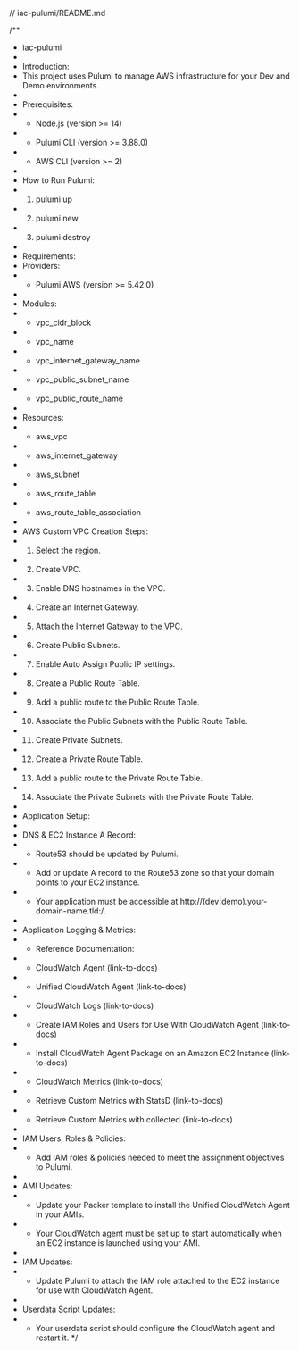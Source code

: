 // iac-pulumi/README.md

/**
 * iac-pulumi
 * 
 * Introduction:
 * This project uses Pulumi to manage AWS infrastructure for your Dev and Demo environments.
 * 
 * Prerequisites:
 * - Node.js (version >= 14)
 * - Pulumi CLI (version >= 3.88.0)
 * - AWS CLI (version >= 2)
 * 
 * How to Run Pulumi:
 * 1. pulumi up
 * 2. pulumi new
 * 3. pulumi destroy
 * 
 * Requirements:
 * Providers:
 * - Pulumi AWS (version >= 5.42.0)
 * 
 * Modules:
 * - vpc_cidr_block
 * - vpc_name
 * - vpc_internet_gateway_name
 * - vpc_public_subnet_name
 * - vpc_public_route_name
 * 
 * Resources:
 * - aws_vpc
 * - aws_internet_gateway
 * - aws_subnet
 * - aws_route_table
 * - aws_route_table_association
 * 
 * AWS Custom VPC Creation Steps:
 * 1. Select the region.
 * 2. Create VPC.
 * 3. Enable DNS hostnames in the VPC.
 * 4. Create an Internet Gateway.
 * 5. Attach the Internet Gateway to the VPC.
 * 6. Create Public Subnets.
 * 7. Enable Auto Assign Public IP settings.
 * 8. Create a Public Route Table.
 * 9. Add a public route to the Public Route Table.
 * 10. Associate the Public Subnets with the Public Route Table.
 * 11. Create Private Subnets.
 * 12. Create a Private Route Table.
 * 13. Add a public route to the Private Route Table.
 * 14. Associate the Private Subnets with the Private Route Table.
 * 
 * Application Setup:
 * 
 * DNS & EC2 Instance A Record:
 * - Route53 should be updated by Pulumi.
 * - Add or update A record to the Route53 zone so that your domain points to your EC2 instance.
 * - Your application must be accessible at http://(dev|demo).your-domain-name.tld:<port>/.
 * 
 * Application Logging & Metrics:
 * - Reference Documentation:
 *   - CloudWatch Agent (link-to-docs)
 *   - Unified CloudWatch Agent (link-to-docs)
 *   - CloudWatch Logs (link-to-docs)
 *   - Create IAM Roles and Users for Use With CloudWatch Agent (link-to-docs)
 *   - Install CloudWatch Agent Package on an Amazon EC2 Instance (link-to-docs)
 *   - CloudWatch Metrics (link-to-docs)
 *   - Retrieve Custom Metrics with StatsD (link-to-docs)
 *   - Retrieve Custom Metrics with collected (link-to-docs)
 * 
 * IAM Users, Roles & Policies:
 * - Add IAM roles & policies needed to meet the assignment objectives to Pulumi.
 * 
 * AMI Updates:
 * - Update your Packer template to install the Unified CloudWatch Agent in your AMIs.
 * - Your CloudWatch agent must be set up to start automatically when an EC2 instance is launched using your AMI.
 * 
 * IAM Updates:
 * - Update Pulumi to attach the IAM role attached to the EC2 instance for use with CloudWatch Agent.
 * 
 * Userdata Script Updates:
 * - Your userdata script should configure the CloudWatch agent and restart it.
 */

